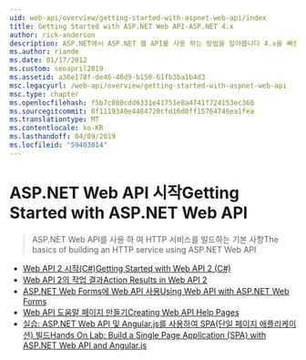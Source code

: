 ```yaml
---
uid: web-api/overview/getting-started-with-aspnet-web-api/index
title: Getting Started with ASP.NET Web API-ASP.NET 4.x
author: rick-anderson
description: ASP.NET에서 ASP.NET 웹 API를 사용 하는 방법을 알아봅니다 4.x을 빠르게 광범위 한 클라이언트 연결 하는 HTTP 서비스를 빌드 하세요.
ms.author: riande
ms.date: 01/17/2012
ms.custom: seoapril2019
ms.assetid: a36e178f-de46-46d9-b150-61fb3ba1b4d3
msc.legacyurl: /web-api/overview/getting-started-with-aspnet-web-api
msc.type: chapter
ms.openlocfilehash: f5b7c080cdd6331e41751e8a4741f724153ec360
ms.sourcegitcommit: 0f1119340e4464720cfd16d0ff15764746ea1fea
ms.translationtype: MT
ms.contentlocale: ko-KR
ms.lasthandoff: 04/09/2019
ms.locfileid: "59403014"
---
```

# <a name="getting-started-with-aspnet-web-api"></a><span data-ttu-id="4a82e-103">ASP.NET Web API 시작</span><span class="sxs-lookup"><span data-stu-id="4a82e-103">Getting Started with ASP.NET Web API</span></span>

> <span data-ttu-id="4a82e-104">ASP.NET Web API를 사용 하 여 HTTP 서비스를 빌드하는 기본 사항</span><span class="sxs-lookup"><span data-stu-id="4a82e-104">The basics of building an HTTP service using ASP.NET Web API</span></span>


- [<span data-ttu-id="4a82e-105">Web API 2 시작(C#)</span><span class="sxs-lookup"><span data-stu-id="4a82e-105">Getting Started with Web API 2 (C#)</span></span>](tutorial-your-first-web-api.md)
- [<span data-ttu-id="4a82e-106">Web API 2의 작업 결과</span><span class="sxs-lookup"><span data-stu-id="4a82e-106">Action Results in Web API 2</span></span>](action-results.md)
- [<span data-ttu-id="4a82e-107">ASP.NET Web Forms에 Web API 사용</span><span class="sxs-lookup"><span data-stu-id="4a82e-107">Using Web API with ASP.NET Web Forms</span></span>](using-web-api-with-aspnet-web-forms.md)
- [<span data-ttu-id="4a82e-108">Web API 도움말 페이지 만들기</span><span class="sxs-lookup"><span data-stu-id="4a82e-108">Creating Web API Help Pages</span></span>](creating-api-help-pages.md)
- [<span data-ttu-id="4a82e-109">실습: ASP.NET Web API 및 Angular.js를 사용하여 SPA(단일 페이지 애플리케이션) 빌드</span><span class="sxs-lookup"><span data-stu-id="4a82e-109">Hands On Lab: Build a Single Page Application (SPA) with ASP.NET Web API and Angular.js</span></span>](build-a-single-page-application-spa-with-aspnet-web-api-and-angularjs.md)
